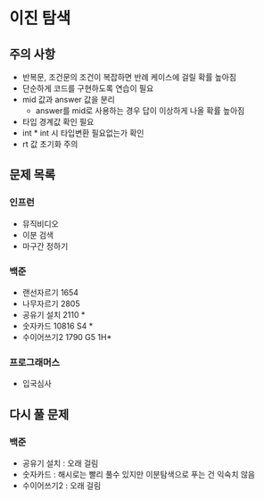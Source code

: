 # 이진 탐색

## 주의 사항

- 반복문, 조건문의 조건이 복잡하면 반례 케이스에 걸릴 확률 높아짐
- 단순하게 코드를 구현하도록 연습이 필요
- mid 값과 answer 값을 분리
    - answer를 mid로 사용하는 경우 답이 이상하게 나올 확률 높아짐
- 타입 경계값 확인 필요
- int * int 시 타입변환 필요없는가 확인
- rt 값 초기화 주의

## 문제 목록

### 인프런

- 뮤직비디오
- 이분 검색
- 마구간 정하기

### 백준

- 랜선자르기 1654
- 나무자르기 2805
- 공유기 설치 2110 *
- 숫자카드 10816 S4 *
- 수이어쓰기2 1790 G5 1H*

### 프로그래머스

- 입국심사

## 다시 풀 문제

### 백준

- 공유기 설치 : 오래 걸림
- 숫자카드 : 해시로는 빨리 풀수 있지만 이분탐색으로 푸는 건 익숙치 않음
- 수이어쓰기2 : 오래 걸림